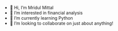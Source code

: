 - 👋 Hi, I’m Mridul Mittal 
- 👀 I’m interested in financial analysis
- 🌱 I’m currently learning Python 
- 💞️ I’m looking to collaborate on just about anything!


<!---
m18mittal/m18mittal is a ✨ special ✨ repository because its `README.md` (this file) appears on your GitHub profile.
You can click the Preview link to take a look at your changes.
--->
